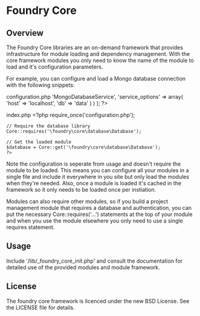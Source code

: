 Foundry Core
============

Overview
--------

The Foundry Core libraries are an on-demand framework that provides infrastructure for module loading and dependency management. With the core framework modules you only need to know the name of the module to load and it's configuration parameters.

For example, you can configure and load a Mongo database connection with the following snippets:

configuration.php
    <?php
    // Provide configuration for the database
    Core::configure('\foundry\core\database\Database',
        array(
            'service' => 'MongoDatabaseService',
            'service_options' => array(
                'host'      => 'localhost',
                'db'        => 'data'
            )
        )
    );
    ?>

index.php
    <?php
    require_once('configuration.php');
    
    // Require the database library
    Core::requires('\foundry\core\database\Database');
    
    // Get the loaded module
    $database = Core::get('\foundry\core\database\Database');
    ?>

Note the configuration is seperate from usage and doesn't require the module to be loaded. This means you can configure all your modules in a single file and include it everywhere in you site but only load the modules when they're needed. Also, once a module is loaded it's cached in the framework so it only needs to be loaded once per instiation.

Modules can also require other modules, so if you build a project management module that requires a database and authentication, you can put the necessary Core::requires('...') statements at the top of your module and when you use the module elsewhere you only need to use a single requires statement. 

Usage
-----

Include '<install path>/lib/_foundry_core_init.php' and consult the documentation for detailed use of the provided modules and module framework.

License
-------

The foundry core framework is licenced under the new BSD License. See the LICENSE file for details.

